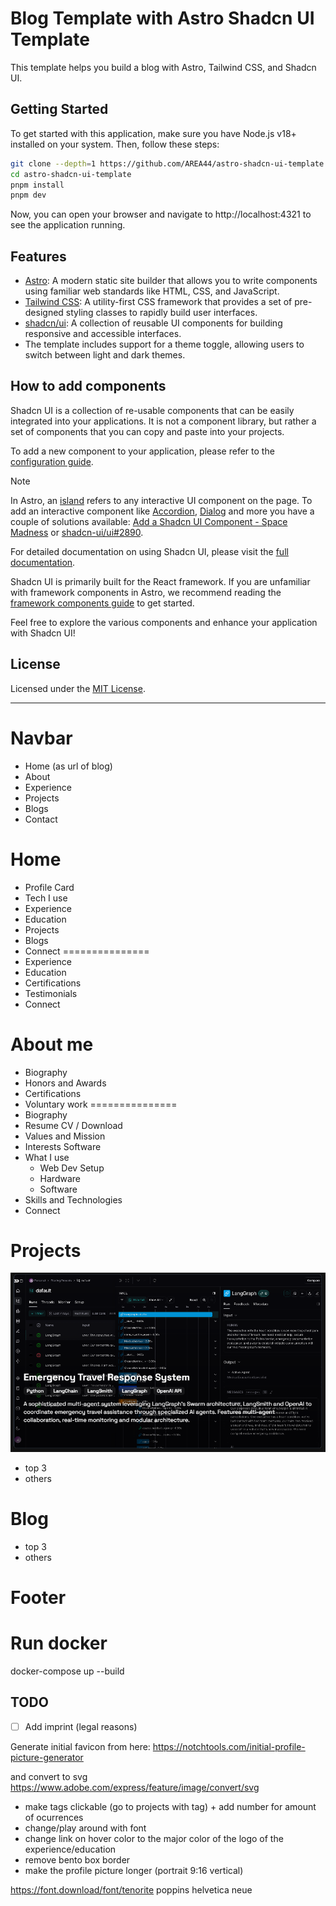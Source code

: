 # Blog Template with Astro Shadcn UI Template

This template helps you build a blog with Astro, Tailwind CSS, and Shadcn UI.

## Getting Started

To get started with this application, make sure you have Node.js v18+ installed on your system. Then, follow these steps:

```bash
git clone --depth=1 https://github.com/AREA44/astro-shadcn-ui-template
cd astro-shadcn-ui-template
pnpm install
pnpm dev
```

Now, you can open your browser and navigate to http://localhost:4321 to see the application running.

## Features

- [Astro](https://astro.build): A modern static site builder that allows you to write components using familiar web standards like HTML, CSS, and JavaScript.
- [Tailwind CSS](https://tailwindcss.com): A utility-first CSS framework that provides a set of pre-designed styling classes to rapidly build user interfaces.
- [shadcn/ui](https://ui.shadcn.com): A collection of reusable UI components for building responsive and accessible interfaces.
- The template includes support for a theme toggle, allowing users to switch between light and dark themes.

## How to add components

Shadcn UI is a collection of re-usable components that can be easily integrated into your applications. It is not a component library, but rather a set of components that you can copy and paste into your projects.

To add a new component to your application, please refer to the [configuration guide](https://ui.shadcn.com/docs/installation/astro#thats-it).

> [!NOTE]
> In Astro, an [island](https://docs.astro.build/en/concepts/islands/) refers to any interactive UI component on the page. To add an interactive component like [Accordion](https://ui.shadcn.com/docs/components/accordion), [Dialog](https://ui.shadcn.com/docs/components/dialog) and more you have a couple of solutions available: [Add a Shadcn UI Component - Space Madness](https://spacemadness.dev/docs/add-a-shadcn-ui-component) or [shadcn-ui/ui#2890](https://github.com/AREA44/astro-shadcn-ui-template/issues/66).

For detailed documentation on using Shadcn UI, please visit the [full documentation](https://ui.shadcn.com/docs).

Shadcn UI is primarily built for the React framework. If you are unfamiliar with framework components in Astro, we recommend reading the [framework components guide](https://docs.astro.build/en/core-concepts/framework-components/) to get started.

Feel free to explore the various components and enhance your application with Shadcn UI!

## License

Licensed under the [MIT License](LICENSE).


---

# Navbar

- Home (as url of blog)
- About
- Experience
- Projects
- Blogs
- Contact

# Home

- Profile Card
- Tech I use
- Experience
- Education
- Projects
- Blogs
- Connect
===============
- Experience
- Education
- Certifications
- Testimonials
- Connect

# About me

- Biography
- Honors and Awards
- Certifications
- Voluntary work
===============
- Biography
- Resume CV / Download
- Values and Mission
- Interests Software
- What I use
  - Web Dev Setup
  - Hardware
  - Software
- Skills and Technologies
- Connect

# Projects

![alt text](image.png)

- top 3
- others

# Blog

- top 3
- others

# Footer


# Run docker

docker-compose up --build


## TODO
- [ ] Add imprint (legal reasons)


Generate initial favicon from here:
https://notchtools.com/initial-profile-picture-generator

and convert to svg
https://www.adobe.com/express/feature/image/convert/svg


- make tags clickable (go to projects with tag) + add number for amount of ocurrences
- change/play around with font
- change link on hover color to the major color of the logo of the experience/education
- remove bento box border
- make the profile picture longer (portrait 9:16 vertical)

https://font.download/font/tenorite
poppins
helvetica neue









